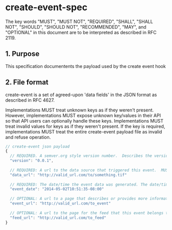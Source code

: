 # create-event-spec

The key words "MUST", "MUST NOT", "REQUIRED", "SHALL", "SHALL NOT", "SHOULD", "SHOULD NOT", "RECOMMENDED", "MAY", and "OPTIONAL" in this document are to be interpreted as described in RFC 2119.

## 1. Purpose

This specification documentents the payload used by the create event hook

## 2. File format

create-event is a set of agreed-upon 'data fields' in the JSON format as described in RFC 4627.

Implementations MUST treat unknown keys as if they weren't present. However, implementations MUST expose unknown key/values in their API so that API users can optionally handle these keys. Implementations MUST treat invalid values for keys as if they weren't present. If the key is required, implementations MUST treat the entire create-event payload file as invalid and refuse operation.

```javascript
// create-event json payload
{
  // REQUIRED. A semver.org style version number.  Describes the version of the create-event spec that is implemented by this JSON object
  "version": "0.0.1",
  
  // REQUIRED: A url to the data source that triggered this event.  MUST be a valid URL
  "data_url": "http://valid_url.com/to/something.tif"
  
  // REQUIRED: The date/time the event data was generated. The date/time format MUST conform to ISO8601 
  "event_date": "2014-05-02T10:51:35-08:00"
  
  // OPTIONAL: A url to a page that describes or provides more information about the event 
  "event_url": "http://valid_url.com/to_event"
  
  // OPTIONAL: A url to the page for the feed that this event belongs to
  "feed_url": "http://valid_url.com/to_feed"
}
```